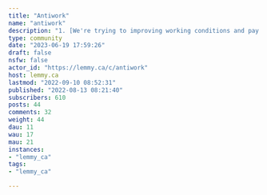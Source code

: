 ```yaml
---
title: "Antiwork" 
name: "antiwork"
description: "1. [We're trying to improving working conditions and pay. ](https://en.wikipedia.org/wiki/Refusal_of_work#Concerns_over_wage_slavery)2. We're trying to reduce the numbers of hours a person has to work.3. [We talk about the end of paid work being mandatory for survival.](https://lemmy.ml/post/111291)**Partnerships:*** [Matrix/Element chatroom](https://matrix.to/#/#antiwork:matrix.org)* [Discord](https://discord.gg/hbtukJCqc9) (channel: #antiwork)* IRC: #antiwork on [IRCNow.org](https://ircnow.org/) (i.e., connect to ircs://irc.ircnow.org and `/join #antiwork`)* Your facebook group link here* Your x link here"
type: community
date: "2023-06-19 17:59:26"
draft: false
nsfw: false
actor_id: "https://lemmy.ca/c/antiwork"
host: lemmy.ca
lastmod: "2022-09-10 08:52:31"
published: "2022-08-13 08:21:40"
subscribers: 610
posts: 44
comments: 32
weight: 44
dau: 11
wau: 17
mau: 21
instances:
- "lemmy_ca"
tags: 
- "lemmy_ca"

---
```

